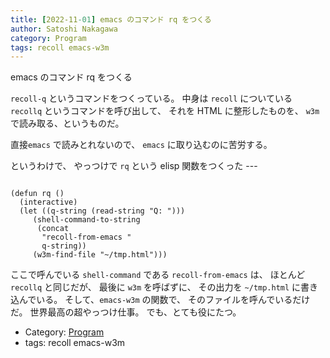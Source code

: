 ```yaml
---
title: [2022-11-01] emacs のコマンド rq をつくる
author: Satoshi Nakagawa
category: Program
tags: recoll emacs-w3m
---
```


emacs のコマンド rq をつくる

 `recoll-q` というコマンドをつくっている。
中身は `recoll` についている
`recollq` というコマンドを呼び出して、
それを HTML に整形したものを、
`w3m` で読み取る、というものだ。

 直接`emacs` で読みとれないので、
`emacs` に取り込むのに苦労する。

 というわけで、
やっつけで `rq` という elisp 関数をつくった ---

```

(defun rq ()
  (interactive)
  (let ((q-string (read-string "Q: ")))
     (shell-command-to-string
      (concat 
       "recoll-from-emacs " 
       q-string))
     (w3m-find-file "~/tmp.html")))

```

 ここで呼んでいる `shell-command` である
`recoll-from-emacs` は、
ほとんど `recollq` と同じだが、
最後に `w3m` を呼ばずに、
その出力を `~/tmp.html` に書き込んでいる。
そして、`emacs-w3m` の関数で、
そのファイルを呼んでいるだけだ。
世界最高の超やっつけ仕事。
でも、とても役にたつ。

- Category: [Program](https://merapano.github.io/categories.html#Program)
- tags: recoll emacs-w3m
